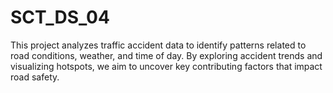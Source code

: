 # SCT_DS_04
This project analyzes traffic accident data to identify patterns related to road conditions, weather, and time of day. By exploring accident trends and visualizing hotspots, we aim to uncover key contributing factors that impact road safety.
